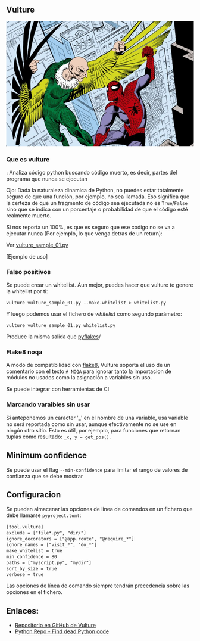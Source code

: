 ## Vulture

![Vulture#](./vulture.jpg)


### Que es vulture

: Analiza código python buscando código muerto, es decir, partes del programa que
nunca se ejecutan

Ojo: Dada la naturaleza dinamica de Python, no puedes estar totalmente seguro de que una
función, por ejemplo, no sea llamada. Eso significa que la certeza de que un fragmento de
código sea ejecutada no es `True`/`False` sino que se indica con un porcentaje o
probabilidad de que el código esté realmente muerto.

Si nos reporta un 100%, es que es seguro que ese codigo no se va a ejecutar nunca (Por
ejemplo, lo que venga detras de un return):

Ver [vulture_sample_01.py](vulture_sample_01.py)

[Ejemplo de uso]

### Falso positivos

Se puede crear un whitellist. Aun mejor, puedes hacer que vulture te genere la whitelist por
tí:

```
vulture vulture_sample_01.py --make-whitelist > whitelist.py
```

Y luego podemos usar el fichero de _whitelist_ como segundo parámetro:

```
vulture vulture_sample_01.py whitelist.py
```


Produce la misma salida que [pyflakes](https://github.com/PyCQA/pyflakes)/

### Flake8 noqa

A modo de compatibilidad con [flake8](https://flake8.pycqa.org/en/latest/), Vulture
soporta el uso de un comentario con el texto `# NOQA` para ignorar tanto la importacion
de módulos no usados como la asignación a variables sin uso.

Se puede integrar con herramientas de CI

### Marcando varaibles sin usar

Si anteponemos un caracter '_' en el nombre de una variable, usa variable no será reportada
como sin usar, aunque efectivamente no se use en ningún otro sitio. Esto es útil, por
ejemplo, para funciones que retornan tuplas como resultado: `_x, y = get_pos()`.

## Minimum confidence

Se puede usar el flag `--min-confidence` para limitar el rango de valores de confianza que
se debe mostrar

## Configuracion

Se pueden almacenar las opciones de linea de comandos en un fichero
que debe llamarse `pyproject.toml`:

```
[tool.vulture]
exclude = ["file*.py", "dir/"]
ignore_decorators = ["@app.route", "@require_*"]
ignore_names = ["visit_*", "do_*"]
make_whitelist = true
min_confidence = 80
paths = ["myscript.py", "mydir"]
sort_by_size = true
verbose = true
```

Las opciones de línea de comando siempre tendrán precedencia sobre las opciones en el
fichero.

## Enlaces:

- [Repositorio en GitHub de Vulture](https://github.com/jendrikseipp/vulture)
- [Python Repo - Find dead Python code](https://pythonrepo.com/repo/jendrikseipp-vulture-python-code-refactoring)

